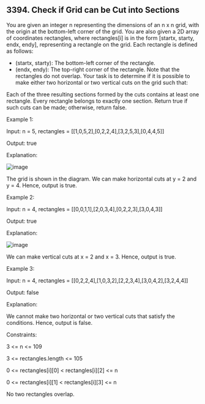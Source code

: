 ## 3394. Check if Grid can be Cut into Sections

You are given an integer n representing the dimensions of an n x n grid, with the origin at the bottom-left corner of the grid. You are also given a 2D array of coordinates rectangles, where rectangles[i] is in the form [startx, starty, endx, endy], representing a rectangle on the grid. Each rectangle is defined as follows:

- (startx, starty): The bottom-left corner of the rectangle.
- (endx, endy): The top-right corner of the rectangle.
Note that the rectangles do not overlap. Your task is to determine if it is possible to make either two horizontal or two vertical cuts on the grid such that:

Each of the three resulting sections formed by the cuts contains at least one rectangle.
Every rectangle belongs to exactly one section.
Return true if such cuts can be made; otherwise, return false.

 

Example 1:

Input: n = 5, rectangles = [[1,0,5,2],[0,2,2,4],[3,2,5,3],[0,4,4,5]]

Output: true

Explanation:

![image](https://github.com/user-attachments/assets/39a8d599-59b6-44d1-91d7-6a16d9ac5fcd)


The grid is shown in the diagram. We can make horizontal cuts at y = 2 and y = 4. Hence, output is true.

Example 2:

Input: n = 4, rectangles = [[0,0,1,1],[2,0,3,4],[0,2,2,3],[3,0,4,3]]

Output: true

Explanation:

![image](https://github.com/user-attachments/assets/f7cc6d1a-84d9-4c93-b372-23ac8c5ca2cf)


We can make vertical cuts at x = 2 and x = 3. Hence, output is true.

Example 3:

Input: n = 4, rectangles = [[0,2,2,4],[1,0,3,2],[2,2,3,4],[3,0,4,2],[3,2,4,4]]

Output: false

Explanation:

We cannot make two horizontal or two vertical cuts that satisfy the conditions. Hence, output is false.

 

Constraints:

3 <= n <= 109

3 <= rectangles.length <= 105

0 <= rectangles[i][0] < rectangles[i][2] <= n

0 <= rectangles[i][1] < rectangles[i][3] <= n

No two rectangles overlap.
